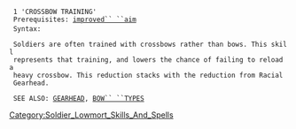 ` 1 'CROSSBOW TRAINING'`  
` Prerequisites: `[`improved`` ``aim`](Improved_Aim "wikilink")  
` Syntax: `<automatic>  
` `  
` Soldiers are often trained with crossbows rather than bows. This skill`  
` represents that training, and lowers the chance of failing to reload a`  
` heavy crossbow. This reduction stacks with the reduction from Racial`  
` Gearhead.`  
` `  
` SEE ALSO: `[`GEARHEAD`](Racial_Gearhead "wikilink")`, `[`BOW`` ``TYPES`](Bow_Types "wikilink")

[Category:Soldier_Lowmort_Skills_And_Spells](Category:Soldier_Lowmort_Skills_And_Spells "wikilink")
